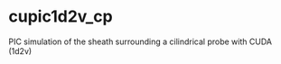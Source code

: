 cupic1d2v_cp
============

PIC simulation of the sheath surrounding a cilindrical probe with CUDA (1d2v)
